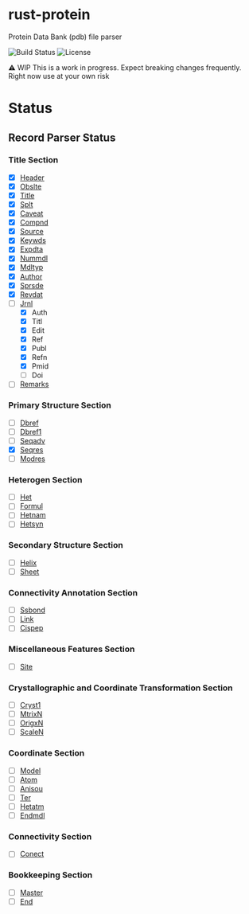 # rust-protein
Protein Data Bank (pdb) file parser 

![Build Status](https://github.com/orhanbalci/rust-protein/workflows/CI/badge.svg)
![License](https://img.shields.io/github/license/orhanbalci/rust-protein.svg)

⚠️ WIP This is a work in progress. Expect breaking changes frequently. Right now use at your own risk


# Status
## Record Parser Status
### Title Section
- [x] [Header](http://www.wwpdb.org/documentation/file-format-content/format33/sect2.html#HEADER)
- [x] [Obslte](http://www.wwpdb.org/documentation/file-format-content/format33/sect2.html#OBSLTE)
- [x] [Title](http://www.wwpdb.org/documentation/file-format-content/format33/sect2.html#TITLE)
- [x] [Splt](http://www.wwpdb.org/documentation/file-format-content/format33/sect2.html#SPLIT)
- [x] [Caveat](http://www.wwpdb.org/documentation/file-format-content/format33/sect2.html#CAVEAT)
- [x] [Compnd](http://www.wwpdb.org/documentation/file-format-content/format33/sect2.html#COMPND)
- [x] [Source](http://www.wwpdb.org/documentation/file-format-content/format33/sect2.html#SOURCE)
- [x] [Keywds](http://www.wwpdb.org/documentation/file-format-content/format33/sect2.html#KEYWDS)
- [x] [Expdta](http://www.wwpdb.org/documentation/file-format-content/format33/sect2.html#EXPDTA)
- [x] [Nummdl](http://www.wwpdb.org/documentation/file-format-content/format33/sect2.html#NUMMDL)
- [x] [Mdltyp](http://www.wwpdb.org/documentation/file-format-content/format33/sect2.html#MDLTYP)
- [x] [Author](http://www.wwpdb.org/documentation/file-format-content/format33/sect2.html#AUTHOR)
- [x] [Sprsde](http://www.wwpdb.org/documentation/file-format-content/format33/sect2.html#SPRSDE)
- [x] [Revdat](http://www.wwpdb.org/documentation/file-format-content/format33/sect2.html#REVDAT)
- [ ] [Jrnl](http://www.wwpdb.org/documentation/file-format-content/format33/sect2.html#JRNL)
    - [x] Auth
    - [x] Titl
    - [x] Edit
    - [x] Ref
    - [x] Publ
    - [x] Refn
    - [x] Pmid
    - [ ] Doi
- [ ] [Remarks](http://www.wwpdb.org/documentation/file-format-content/format33/remarks.html)
### Primary Structure Section
- [ ] [Dbref](http://www.wwpdb.org/documentation/file-format-content/format33/sect3.html#DBREF)
- [ ] [Dbref1](http://www.wwpdb.org/documentation/file-format-content/format33/sect3.html#DBREF1)
- [ ] [Seqadv](http://www.wwpdb.org/documentation/file-format-content/format33/sect3.html#SEQADV)
- [x] [Seqres](http://www.wwpdb.org/documentation/file-format-content/format33/sect3.html#SEQRES)
- [ ] [Modres](http://www.wwpdb.org/documentation/file-format-content/format33/sect3.html#MODRES)
### Heterogen Section
- [ ] [Het](http://www.wwpdb.org/documentation/file-format-content/format33/sect4.html#HET)
- [ ] [Formul](http://www.wwpdb.org/documentation/file-format-content/format33/sect4.html#FORMUL)
- [ ] [Hetnam](http://www.wwpdb.org/documentation/file-format-content/format33/sect4.html#HETNAM)
- [ ] [Hetsyn](http://www.wwpdb.org/documentation/file-format-content/format33/sect4.html#HETSYN)
### Secondary Structure Section
- [ ] [Helix](http://www.wwpdb.org/documentation/file-format-content/format33/sect5.html#HELIX)
- [ ] [Sheet](http://www.wwpdb.org/documentation/file-format-content/format33/sect5.html#SHEET)
### Connectivity Annotation Section
- [ ] [Ssbond](http://www.wwpdb.org/documentation/file-format-content/format33/sect6.html#SSBOND)
- [ ] [Link](http://www.wwpdb.org/documentation/file-format-content/format33/sect6.html#LINK)
- [ ] [Cispep](http://www.wwpdb.org/documentation/file-format-content/format33/sect6.html#CISPEP)
### Miscellaneous Features Section
- [ ] [Site](http://www.wwpdb.org/documentation/file-format-content/format33/sect7.html#SITE)
### Crystallographic and Coordinate Transformation Section
- [ ] [Cryst1](http://www.wwpdb.org/documentation/file-format-content/format33/sect8.html#CRYST1)
- [ ] [MtrixN](http://www.wwpdb.org/documentation/file-format-content/format33/sect8.html#MTRIXn)
- [ ] [OrigxN](http://www.wwpdb.org/documentation/file-format-content/format33/sect8.html#ORIGXn)
- [ ] [ScaleN](http://www.wwpdb.org/documentation/file-format-content/format33/sect8.html#SCALEn)
### Coordinate Section
- [ ] [Model](http://www.wwpdb.org/documentation/file-format-content/format33/sect9.html#MODEL)
- [ ] [Atom](http://www.wwpdb.org/documentation/file-format-content/format33/sect9.html#ATOM)
- [ ] [Anisou](http://www.wwpdb.org/documentation/file-format-content/format33/sect9.html#ANISOU)
- [ ] [Ter](http://www.wwpdb.org/documentation/file-format-content/format33/sect9.html#TER)
- [ ] [Hetatm](http://www.wwpdb.org/documentation/file-format-content/format33/sect9.html#HETATM)
- [ ] [Endmdl](http://www.wwpdb.org/documentation/file-format-content/format33/sect9.html#ENDMDL)
### Connectivity Section
- [ ] [Conect](http://www.wwpdb.org/documentation/file-format-content/format33/sect10.html#CONECT)
### Bookkeeping Section
- [ ] [Master](http://www.wwpdb.org/documentation/file-format-content/format33/sect11.html#MASTER)
- [ ] [End](http://www.wwpdb.org/documentation/file-format-content/format33/sect11.html#END)
